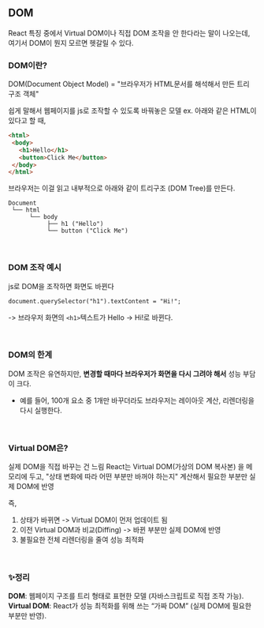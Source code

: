 ## DOM
React 특징 중에서 Virtual DOM이나 직접 DOM 조작을 안 한다라는 말이 나오는데, 여기서 DOM이 뭔지 모르면 헷갈릴 수 있다.
<br/>

### DOM이란?
DOM(Document Object Model)
  = "브라우저가 HTML문서를 해석해서 만든 트리 구조 객체"

쉽게 말해서 웹페이지를 js로 조작할 수 있도록 바꿔놓은 모델
ex. 아래와 같은 HTML이 있다고 할 때,

 ```html
<html>
  <body>
    <h1>Hello</h1>
    <button>Click Me</button>
  </body>
</html>
```

브라우저는 이걸 읽고 내부적으로 아래와 같이 트리구조 (DOM Tree)를 만든다.
```
Document
 └── html
      └── body
           ├── h1 ("Hello")
           └── button ("Click Me")
```
<br/>

### DOM 조작 예시
js로 DOM을 조작하면 화면도 바뀐다
```html
document.querySelector("h1").textContent = "Hi!";
```
-> 브라우저 화면의 `<h1>`텍스트가 Hello -> Hi!로 바뀐다.

<br/>

### DOM의 한계
DOM 조작은 유연하지만, **변경할 때마다 브라우저가 화면을 다시 그려야 해서** 성능 부담이 크다.
- 예를 들어, 100개 요소 중 1개만 바꾸더라도 브라우저는 레이아웃 계산, 리렌더링을 다시 실행한다.

<br/>

### Virtual DOM은?
실제 DOM을 직접 바꾸는 건 느림
React는 Virtual DOM(가상의 DOM 복사본) 을 메모리에 두고, "상태 변화에 따라 어떤 부분만 바꺼야 하는지" 계산해서 필요한 부분만 실제 DOM에 반영

즉,
1. 상태가 바뀌면 -> Virtual DOM이 먼저 업데이트 됨
2. 이전 Virtual DOM과 비교(Diffing) -> 바뀐 부분만 실제 DOM에 반영
3. 불필요한 전체 리렌더링을 줄여 성능 최적화

<br/>

### ✨정리
**DOM**: 웹페이지 구조를 트리 형태로 표현한 모델 (자바스크립트로 직접 조작 가능).
**Virtual DOM**: React가 성능 최적화를 위해 쓰는 “가짜 DOM” (실제 DOM에 필요한 부분만 반영).

